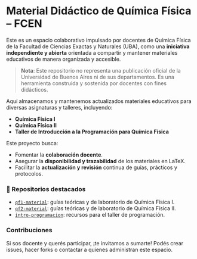 # Material Didáctico de Química Física – FCEN

Este es un espacio colaborativo impulsado por docentes de Química Física de la Facultad de Ciencias Exactas y Naturales (UBA), como una **iniciativa independiente y abierta** orientada a compartir y mantener materiales educativos de manera organizada y accesible.

> **Nota**: Este repositorio no representa una publicación oficial de la Universidad de Buenos Aires ni de sus departamentos. Es una herramienta construida y sostenida por docentes con fines didácticos.

Aquí almacenamos y mantenemos actualizados materiales educativos para diversas asignaturas y talleres, incluyendo:

- **Química Física I**
- **Química Física II**
- **Taller de Introducción a la Programación para Química Física**

Este proyecto busca:
- Fomentar la **colaboración docente**.
- Asegurar la **disponibilidad y trazabilidad** de los materiales en LaTeX.
- Facilitar la **actualización y revisión** continua de guías, prácticos y protocolos.

### 📂 Repositorios destacados
- [`qf1-material`](https://github.com/ORG/qf1-material): guías teóricas y de laboratorio de Química Física I.
- [`qf2-material`](https://github.com/ORG/qf2-material): guías teóricas y de laboratorio de Química Física II.
- [`intro-programacion`](https://github.com/ORG/intro-programacion): recursos para el taller de programación.

### Contribuciones
Si sos docente y querés participar, ¡te invitamos a sumarte! Podés crear issues, hacer forks o contactar a quienes administran este espacio.
